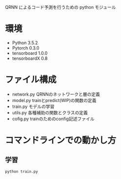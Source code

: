 QRNN によるコード予測を行うための python モジュール

# 環境

* Python 3.5.2
* Pytorch 0.3.0
* tensorboard 1.0.0
* tensorboardX 0.8

# ファイル構成

* network.py QRNNのネットワークと層の定義
* model.py trainとpredict(WIP)の関数の定義
* train.py モデルの学習
* utils.py 各種補助の関数とクラスの定義
* cofig.py trainのためのconfig記述ファイル

# コマンドラインでの動かし方
## 学習
`python train.py`
